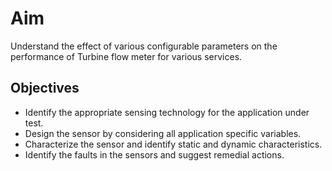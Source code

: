 # Aim 
Understand the effect of various configurable parameters on the performance of Turbine flow meter for various services.

## Objectives 
 - Identify the appropriate sensing technology for the application under test.
 - Design the sensor by considering all application specific variables.
 - Characterize the sensor and identify static and dynamic characteristics. 
 - Identify the faults in the sensors and suggest remedial actions.
